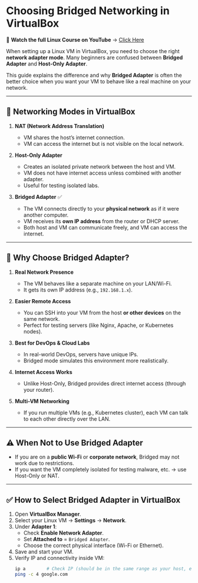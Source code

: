 # Choosing Bridged Networking in VirtualBox

🎥 **Watch the full Linux Course on YouTube** → [Click Here](https://youtu.be/tdxQ0O1qu9U?list=PLJB9b1bbB85HR7xXgpuWTibPWTprBEVi0)

When setting up a Linux VM in VirtualBox, you need to choose the right **network adapter mode**. Many beginners are confused between **Bridged Adapter** and **Host-Only Adapter**.  

This guide explains the difference and why **Bridged Adapter** is often the better choice when you want your VM to behave like a real machine on your network.

---

## 📌 Networking Modes in VirtualBox

1. **NAT (Network Address Translation)**  
   - VM shares the host’s internet connection.  
   - VM can access the internet but is not visible on the local network.  

2. **Host-Only Adapter**  
   - Creates an isolated private network between the host and VM.  
   - VM does not have internet access unless combined with another adapter.  
   - Useful for testing isolated labs.  

3. **Bridged Adapter** ✅  
   - The VM connects directly to your **physical network** as if it were another computer.  
   - VM receives its **own IP address** from the router or DHCP server.  
   - Both host and VM can communicate freely, and VM can access the internet.  

---

## 🚀 Why Choose Bridged Adapter?

1. **Real Network Presence**  
   - The VM behaves like a separate machine on your LAN/Wi-Fi.  
   - It gets its own IP address (e.g., `192.168.1.x`).  

2. **Easier Remote Access**  
   - You can SSH into your VM from the host **or other devices** on the same network.  
   - Perfect for testing servers (like Nginx, Apache, or Kubernetes nodes).  

3. **Best for DevOps & Cloud Labs**  
   - In real-world DevOps, servers have unique IPs.  
   - Bridged mode simulates this environment more realistically.  

4. **Internet Access Works**  
   - Unlike Host-Only, Bridged provides direct internet access (through your router).  

5. **Multi-VM Networking**  
   - If you run multiple VMs (e.g., Kubernetes cluster), each VM can talk to each other directly over the LAN.  

---

## ⚠️ When Not to Use Bridged Adapter

- If you are on a **public Wi-Fi** or **corporate network**, Bridged may not work due to restrictions.  
- If you want the VM completely isolated for testing malware, etc. → use Host-Only or NAT.  

---

## ✅ How to Select Bridged Adapter in VirtualBox

1. Open **VirtualBox Manager**.  
2. Select your Linux VM → **Settings** → **Network**.  
3. Under **Adapter 1**:  
   - Check **Enable Network Adapter**.  
   - Set **Attached to** = `Bridged Adapter`.  
   - Choose the correct physical interface (Wi-Fi or Ethernet).  
4. Save and start your VM.  
5. Verify IP and connectivity inside VM:  
   ```bash
   ip a        # Check IP (should be in the same range as your host, e.g., 192.168.x.x)
   ping -c 4 google.com
